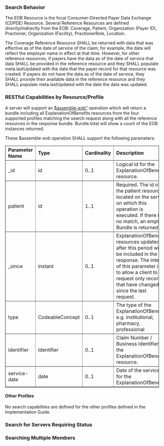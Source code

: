 
<div xmlns="http://www.w3.org/1999/xhtml" xmlns:xsi="http://www.w3.org/2001/XMLSchema-instance" xsi:schemaLocation="http://hl7.org/fhir ../../input-cache/schemas-r5/fhir-single.xsd">

<h3>Search Behavior</h3>

The EOB Resource is the focal Consumer-Directed Payer Data Exchange (CDPDE) Resource. Several Reference Resources are defined directly/indirectly from the EOB: Coverage, Patient, Organization (Payer ID), Practioner, Organization (Facility), PractionerRole, Location.

The Coverage Reference Resource SHALL be returned with data that was effective as of the date of service of the claim; for example, the data will reflect the employer name in effect at that time. However, for other reference resources, if payers have the data as of the date of service that data SHALL be provided in the reference resource and they SHALL populate meta.lastUpdated with the date that the payer record for that resource was created. If payers do not have the data as of the date of service, they SHALL provide their available data in the reference resource and they SHALL populate meta.lastUpdated with the date the data was updated.

<h3>RESTful Capabilities by Resource/Profile</h3>

A server will support an <a href="OperationDefinition-CARIN-BB-Assemble-ExplanationOfBenefit.html">$assemble-eob"</a> operation which will return a bundle including all  ExplanationOfBenefits resources from the four supported profiles  matching the search request along with all the reference resources in the response bundle. Bundle.total will show a count of the EOB instances returned.

These $assemble-eob operation SHALL support the following parameters:
<table border="1" class="codesytems local">
 <thead>
    <tr>
      <td>
        <b>Parameter Name</b>
      </td>
      <td>
        <b>Type</b>
      </td>
      <td>
        <b>Cardinality</b>
      </td>
      <td>
        <b>Description</b>
      </td>
      <td>
        <b>Notes</b>
      </td>
    </tr>
  </thead>
 <tbody>
    <tr>
              <td>_id</td>
              <td>id</td>
              <td>0..1</td>
              <td>Logical id for the ExplanationOfBenefit resource.</td>
              <td>(none))</td>
              <td>(none)</td>
    </tr>
     <tr>
              <td>patient</td>
              <td>id</td>
              <td>1..1</td>
              <td>Required.  The id of the patient resource located on the server on which this operation is executed. If there is no match, an empty Bundle is returned</td>
              <td>(none))</td>
              <td>(none)</td>
    </tr>
    <tr>
              <td>_since</td>
              <td>instant</td>
              <td>0..1</td>
              <td>ExplanationOfBenefit resources updated after this period will be included in the response. The intent of this parameter is to allow a client to request only records that have changed since the last request.</td>
              <td>(none))</td>
              <td>(none)</td>
    </tr>
    <tr>
              <td>type</td>
              <td>CodeableConcept</td>
              <td>0..1</td>
              <td>The type of the ExplanationOfBenefit, e.g. institutional, pharmacy, professional</td>
              <td>(none))</td>
              <td>(none)</td>
    </tr>
        <tr>
              <td>identifier</td>
              <td>Identifier</td>
              <td>0..1</td>
              <td>Claim Number / Business Identifier of the ExplanationOfBenefit resource.</td>
              <td>(none))</td>
              <td>(none)</td>
    </tr>
    <tr>
              <td>service-date</td>
              <td>date</td>
              <td>0..1</td>
              <td>Date of the service for the ExplanationOfBenefit.</td>
              <td>(none))</td>
              <td>(none)</td>
    </tr>
</tbody>
</table>

<h4>Other Profiles</h4>
No search capabilities are defined for the other profiles defined in the Implementation Guide.  
<h3>Search for Servers Requiring Status </h3>
<h3>Searching Multiple Members</h3>
</div>
